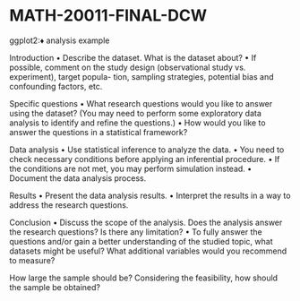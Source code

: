 # MATH-20011-FINAL-DCW
ggplot2::diamonds: analysis example

Introduction
• Describe the dataset. What is the dataset about?
• If possible, comment on the study design (observational study vs. experiment), target popula-
tion, sampling strategies, potential bias and confounding factors, etc.

Specific questions
• What research questions would you like to answer using the dataset? (You may need to
perform some exploratory data analysis to identify and refine the questions.)
• How would you like to answer the questions in a statistical framework?

Data analysis
• Use statistical inference to analyze the data.
• You need to check necessary conditions before applying an inferential procedure.
• If the conditions are not met, you may perform simulation instead.
• Document the data analysis process.

Results
• Present the data analysis results.
• Interpret the results in a way to address the research questions.

Conclusion
• Discuss the scope of the analysis. Does the analysis answer the research questions? Is there
any limitation?
• To fully answer the questions and/or gain a better understanding of the studied topic, what
datasets might be useful? What additional variables would you recommend to measure?

How large the sample should be? Considering the feasibility, how should the sample be
obtained?
